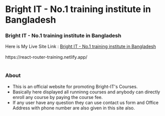 <h1>Bright IT - No.1 training institute in Bangladesh</h1>
<h3>Bright IT - No.1 training institute in Bangladesh</h3>
Here is My Live Site Link : <a href="https://react-router-training.netlify.app/" target="blank">Bright IT - No.1 training institute in Bangladesh</a>
<br>
<br>
https://react-router-training.netlify.app/
<br>
<br>
<h3>About</h3>
<ul>
  <li>This is an official website for promoting Bright-IT's Courses.</li>
  <li>Basically here displayed all runninng courses and anybody can directly enroll any course by paying the course fee.</li>
  <li>If any user have any question they can use contact us form and Office Address with phone number are also given in this site also.</li>
</ul>



